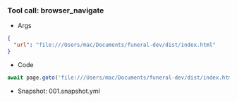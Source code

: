 
### Tool call: browser_navigate
- Args
```json
{
  "url": "file:///Users/mac/Documents/funeral-dev/dist/index.html"
}
```
- Code
```js
await page.goto('file:///Users/mac/Documents/funeral-dev/dist/index.html');
```
- Snapshot: 001.snapshot.yml

